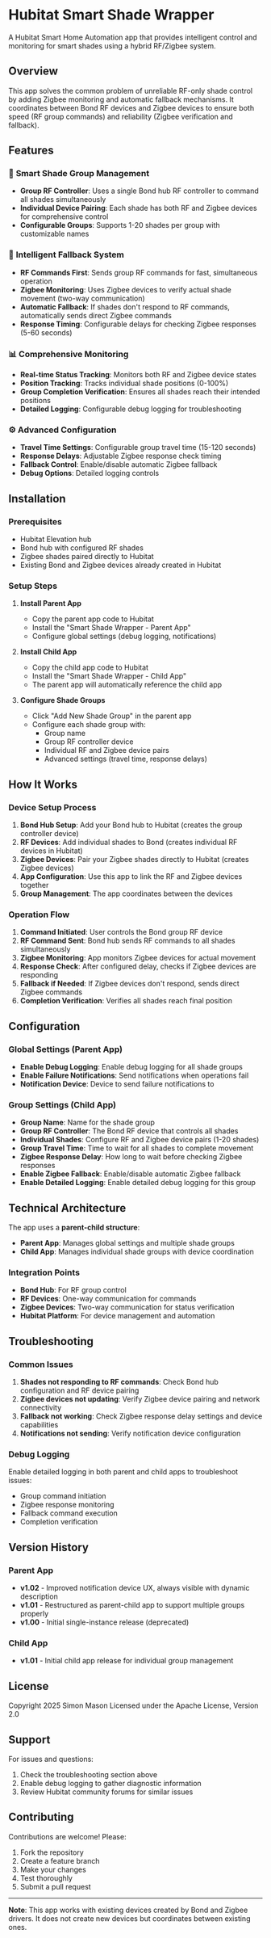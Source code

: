 # Hubitat Smart Shade Wrapper

A Hubitat Smart Home Automation app that provides intelligent control and monitoring for smart shades using a hybrid RF/Zigbee system.

## Overview

This app solves the common problem of unreliable RF-only shade control by adding Zigbee monitoring and automatic fallback mechanisms. It coordinates between Bond RF devices and Zigbee devices to ensure both speed (RF group commands) and reliability (Zigbee verification and fallback).

## Features

### 🎯 **Smart Shade Group Management**
- **Group RF Controller**: Uses a single Bond hub RF controller to command all shades simultaneously
- **Individual Device Pairing**: Each shade has both RF and Zigbee devices for comprehensive control
- **Configurable Groups**: Supports 1-20 shades per group with customizable names

### 🔄 **Intelligent Fallback System**
- **RF Commands First**: Sends group RF commands for fast, simultaneous operation
- **Zigbee Monitoring**: Uses Zigbee devices to verify actual shade movement (two-way communication)
- **Automatic Fallback**: If shades don't respond to RF commands, automatically sends direct Zigbee commands
- **Response Timing**: Configurable delays for checking Zigbee responses (5-60 seconds)

### 📊 **Comprehensive Monitoring**
- **Real-time Status Tracking**: Monitors both RF and Zigbee device states
- **Position Tracking**: Tracks individual shade positions (0-100%)
- **Group Completion Verification**: Ensures all shades reach their intended positions
- **Detailed Logging**: Configurable debug logging for troubleshooting

### ⚙️ **Advanced Configuration**
- **Travel Time Settings**: Configurable group travel time (15-120 seconds)
- **Response Delays**: Adjustable Zigbee response check timing
- **Fallback Control**: Enable/disable automatic Zigbee fallback
- **Debug Options**: Detailed logging controls

## Installation

### Prerequisites
- Hubitat Elevation hub
- Bond hub with configured RF shades
- Zigbee shades paired directly to Hubitat
- Existing Bond and Zigbee devices already created in Hubitat

### Setup Steps

1. **Install Parent App**
   - Copy the parent app code to Hubitat
   - Install the "Smart Shade Wrapper - Parent App"
   - Configure global settings (debug logging, notifications)

2. **Install Child App**
   - Copy the child app code to Hubitat
   - Install the "Smart Shade Wrapper - Child App"
   - The parent app will automatically reference the child app

3. **Configure Shade Groups**
   - Click "Add New Shade Group" in the parent app
   - Configure each shade group with:
     - Group name
     - Group RF controller device
     - Individual RF and Zigbee device pairs
     - Advanced settings (travel time, response delays)

## How It Works

### Device Setup Process
1. **Bond Hub Setup**: Add your Bond hub to Hubitat (creates the group controller device)
2. **RF Devices**: Add individual shades to Bond (creates individual RF devices in Hubitat)
3. **Zigbee Devices**: Pair your Zigbee shades directly to Hubitat (creates Zigbee devices)
4. **App Configuration**: Use this app to link the RF and Zigbee devices together
5. **Group Management**: The app coordinates between the devices

### Operation Flow
1. **Command Initiated**: User controls the Bond group RF device
2. **RF Command Sent**: Bond hub sends RF commands to all shades simultaneously
3. **Zigbee Monitoring**: App monitors Zigbee devices for actual movement
4. **Response Check**: After configured delay, checks if Zigbee devices are responding
5. **Fallback if Needed**: If Zigbee devices don't respond, sends direct Zigbee commands
6. **Completion Verification**: Verifies all shades reach final position

## Configuration

### Global Settings (Parent App)
- **Enable Debug Logging**: Enable debug logging for all shade groups
- **Enable Failure Notifications**: Send notifications when operations fail
- **Notification Device**: Device to send failure notifications to

### Group Settings (Child App)
- **Group Name**: Name for the shade group
- **Group RF Controller**: The Bond RF device that controls all shades
- **Individual Shades**: Configure RF and Zigbee device pairs (1-20 shades)
- **Group Travel Time**: Time to wait for all shades to complete movement
- **Zigbee Response Delay**: How long to wait before checking Zigbee responses
- **Enable Zigbee Fallback**: Enable/disable automatic Zigbee fallback
- **Enable Detailed Logging**: Enable detailed debug logging for this group

## Technical Architecture

The app uses a **parent-child structure**:
- **Parent App**: Manages global settings and multiple shade groups
- **Child App**: Manages individual shade groups with device coordination

### Integration Points
- **Bond Hub**: For RF group control
- **RF Devices**: One-way communication for commands
- **Zigbee Devices**: Two-way communication for status verification
- **Hubitat Platform**: For device management and automation

## Troubleshooting

### Common Issues
1. **Shades not responding to RF commands**: Check Bond hub configuration and RF device pairing
2. **Zigbee devices not updating**: Verify Zigbee device pairing and network connectivity
3. **Fallback not working**: Check Zigbee response delay settings and device capabilities
4. **Notifications not sending**: Verify notification device configuration

### Debug Logging
Enable detailed logging in both parent and child apps to troubleshoot issues:
- Group command initiation
- Zigbee response monitoring
- Fallback command execution
- Completion verification

## Version History

### Parent App
- **v1.02** - Improved notification device UX, always visible with dynamic description
- **v1.01** - Restructured as parent-child app to support multiple groups properly
- **v1.00** - Initial single-instance release (deprecated)

### Child App
- **v1.01** - Initial child app release for individual group management

## License

Copyright 2025 Simon Mason
Licensed under the Apache License, Version 2.0

## Support

For issues and questions:
1. Check the troubleshooting section above
2. Enable debug logging to gather diagnostic information
3. Review Hubitat community forums for similar issues

## Contributing

Contributions are welcome! Please:
1. Fork the repository
2. Create a feature branch
3. Make your changes
4. Test thoroughly
5. Submit a pull request

---

**Note**: This app works with existing devices created by Bond and Zigbee drivers. It does not create new devices but coordinates between existing ones. 